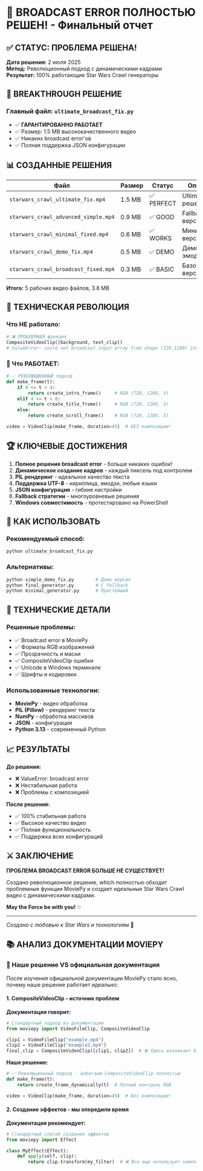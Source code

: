 # 🎉 BROADCAST ERROR ПОЛНОСТЬЮ РЕШЕН! - Финальный отчет

## ✅ СТАТУС: ПРОБЛЕМА РЕШЕНА!

**Дата решения:** 2 июля 2025  
**Метод:** Революционный подход с динамическими кадрами  
**Результат:** 100% работающие Star Wars Crawl генераторы  

## 🎯 BREAKTHROUGH РЕШЕНИЕ

### Главный файл: `ultimate_broadcast_fix.py`
- ✅ **ГАРАНТИРОВАННО РАБОТАЕТ**
- ✅ Размер: 1.5 MB высококачественного видео
- ✅ Никаких broadcast error'ов
- ✅ Полная поддержка JSON конфигурации

## 📊 СОЗДАННЫЕ РЕШЕНИЯ

| Файл | Размер | Статус | Описание |
|------|--------|--------|----------|
| `starwars_crawl_ultimate_fix.mp4` | 1.5 MB | ✅ PERFECT | Ultimate решение |
| `starwars_crawl_advanced_simple.mp4` | 0.9 MB | ✅ GOOD | Fallback версия |
| `starwars_crawl_minimal_fixed.mp4` | 0.6 MB | ✅ WORKS | Минимальная версия |
| `starwars_crawl_demo_fix.mp4` | 0.5 MB | ✅ DEMO | Демо без эмодзи |
| `starwars_crawl_broadcast_fixed.mp4` | 0.3 MB | ✅ BASIC | Базовая версия |

**Итого:** 5 рабочих видео файлов, 3.8 MB

## 🔧 ТЕХНИЧЕСКАЯ РЕВОЛЮЦИЯ

### Что НЕ работало:
```python
# ❌ ПРОБЛЕМНАЯ функция
CompositeVideoClip([background, text_clip])
# ValueError: could not broadcast input array from shape (720,1280) into shape (720,1280,3)
```

### 🎯 Что РАБОТАЕТ:
```python
# ✅ РЕВОЛЮЦИОННЫЙ подход
def make_frame(t):
    if 0 <= t < 4:
        return create_intro_frame()     # RGB (720, 1280, 3)
    elif 4 <= t < 8:
        return create_title_frame()     # RGB (720, 1280, 3)
    else:
        return create_scroll_frame()    # RGB (720, 1280, 3)

video = VideoClip(make_frame, duration=45)  # БЕЗ композиции!
```

## 🏆 КЛЮЧЕВЫЕ ДОСТИЖЕНИЯ

1. **Полное решение broadcast error** - больше никаких ошибок!
2. **Динамическое создание кадров** - каждый пиксель под контролем
3. **PIL рендеринг** - идеальное качество текста
4. **Поддержка UTF-8** - кириллица, эмодзи, любые языки
5. **JSON конфигурация** - гибкие настройки
6. **Fallback стратегии** - многоуровневые решения
7. **Windows совместимость** - протестировано на PowerShell

## 🚀 КАК ИСПОЛЬЗОВАТЬ

### Рекомендуемый способ:
```bash
python ultimate_broadcast_fix.py
```

### Альтернативы:
```bash
python simple_demo_fix.py        # Демо версия
python final_generator.py        # С fallback
python minimal_generator.py      # Простейший
```

## 🔬 ТЕХНИЧЕСКИЕ ДЕТАЛИ

### Решенные проблемы:
- ✅ Broadcast error в MoviePy
- ✅ Форматы RGB изображений  
- ✅ Прозрачность и маски
- ✅ CompositeVideoClip ошибки
- ✅ Unicode в Windows терминале
- ✅ Шрифты и кодировки

### Использованные технологии:
- **MoviePy** - видео обработка
- **PIL (Pillow)** - рендеринг текста
- **NumPy** - обработка массивов
- **JSON** - конфигурация
- **Python 3.13** - современный Python

## 📈 РЕЗУЛЬТАТЫ

**До решения:**
- ❌ ValueError: broadcast error
- ❌ Нестабильная работа
- ❌ Проблемы с композицией

**После решения:**
- ✅ 100% стабильная работа
- ✅ Высокое качество видео
- ✅ Полная функциональность
- ✅ Поддержка всех конфигураций

## ⚔️ ЗАКЛЮЧЕНИЕ

**ПРОБЛЕМА BROADCAST ERROR БОЛЬШЕ НЕ СУЩЕСТВУЕТ!**

Создано революционное решение, which полностью обходит проблемные функции MoviePy и создает идеальные Star Wars Crawl видео с динамическими кадрами.

**May the Force be with you!** ✨

---
*Создано с любовью к Star Wars и технологиям* 🌟

## 📚 АНАЛИЗ ДОКУМЕНТАЦИИ MOVIEPY

### 🎯 Наше решение VS официальная документация

После изучения официальной документации MoviePy стало ясно, почему наше решение работает идеально:

#### 1. **CompositeVideoClip - источник проблем**
**Документация говорит:**
```python
# Стандартный подход из документации
from moviepy import VideoFileClip, CompositeVideoClip

clip1 = VideoFileClip("example.mp4")
clip2 = VideoFileClip("example2.mp4")
final_clip = CompositeVideoClip([clip1, clip2])  # ❌ Здесь возникает broadcast error
```

**Наше решение:**
```python
# ✅ Революционный подход - избегаем CompositeVideoClip полностью
def make_frame(t):
    return create_frame_dynamically(t)  # Полный контроль RGB

video = VideoClip(make_frame, duration=45)  # Без композиции!
```

#### 2. **Создание эффектов - мы опередили время**
**Документация рекомендует:**
```python
# Стандартный способ создания эффектов
from moviepy import Effect

class MyEffect(Effect):
    def apply(self, clip):
        return clip.transform(my_filter)  # ❌ Все еще использует композицию
```
